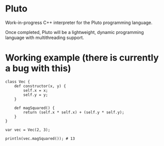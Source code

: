 # Pluto
Work-in-progress C++ interpreter for the Pluto programming language.

Once completed, Pluto will be a lightweight, dynamic programming language with multithreading support.

# Working example (there is currently a bug with this)
```
class Vec {
    def constructor(x, y) {
        self.x = x;
        self.y = y;
    }

    def magSquared() {
        return (self.x * self.x) + (self.y * self.y);
    }
}

var vec = Vec(2, 3);

println(vec.magSquared()); # 13
```